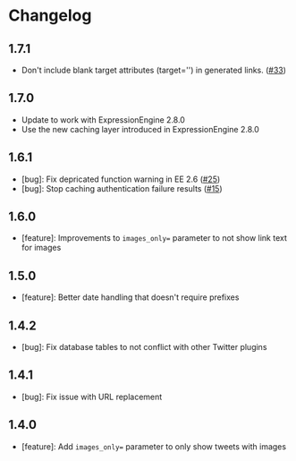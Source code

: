 # Changelog

## 1.7.1

* Don't include blank target attributes (target='') in generated links. ([#33][33])

## 1.7.0

* Update to work with ExpressionEngine 2.8.0
* Use the new caching layer introduced in ExpressionEngine 2.8.0

## 1.6.1

* [bug]: Fix depricated function warning in EE 2.6 ([#25][25])
* [bug]: Stop caching authentication failure results ([#15][15])

## 1.6.0

* [feature]: Improvements to `images_only=` parameter to not show link text for images

## 1.5.0

* [feature]: Better date handling that doesn't require prefixes

## 1.4.2

* [bug]: Fix database tables to not conflict with other Twitter plugins

## 1.4.1

* [bug]: Fix issue with URL replacement

## 1.4.0

* [feature]: Add `images_only=` parameter to only show tweets with images


[15]: https://github.com/click-rain/EE_Twitter/issues/15
[25]: https://github.com/click-rain/EE_Twitter/issues/25
[33]: https://github.com/click-rain/EE_Twitter/issues/33
